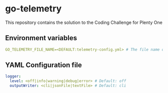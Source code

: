 # go-telemetry

This repository contains the solution to the Coding Challenge for Plenty One

## Environment variables

```YAML
GO_TELEMETRY_FILE_NAME=<DEFAULT:telemetry-config.yml> # The file name of the telemetry configuration YAML file. This file should be placed in project root.
```

## YAML Configuration file

```YAML
logger:
  level: <off|info|warning|debug|error> # Default: off
  outputWriter: <cli|jsonFile|textFile> # Default: cli
```
